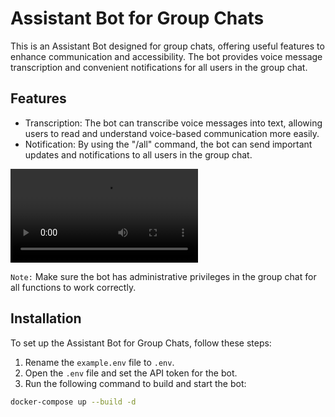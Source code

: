 # Assistant Bot for Group Chats

This is an Assistant Bot designed for group chats, offering useful features to enhance communication and accessibility. The bot provides voice message transcription and convenient notifications for all users in the group chat.

## Features

- Transcription: The bot can transcribe voice messages into text, allowing users to read and understand voice-based communication more easily.
- Notification: By using the "/all" command, the bot can send important updates and notifications to all users in the group chat.

![gif](https://i.imgur.com/aZNvIYK.mp4)

`Note:` Make sure the bot has administrative privileges in the group chat for all functions to work correctly.

## Installation

To set up the Assistant Bot for Group Chats, follow these steps:

1. Rename the `example.env` file to `.env`.
2. Open the `.env` file and set the API token for the bot.
3. Run the following command to build and start the bot:

```bash
docker-compose up --build -d
```
